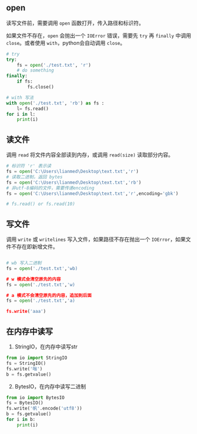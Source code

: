 ## open

读写文件前，需要调用 `open` 函数打开，传入路径和标识符。

如果文件不存在，`open` 会抛出一个 `IOError` 错误，需要先 `try` 再 `finally` 中调用 `close`。或者使用 `with`，python会自动调用 `close`。
```py
# try
try:
    fs = open('./test.txt', 'r')
    # do something
finally:
    if fs:
        fs.close()

# with 写法
with open('./test.txt', 'rb') as fs :
    l= fs.read()
for i in l:
    print(i)
```

## 读文件
调用 `read` 将文件内容全部读到内存，或调用 `read(size)` 读取部分内容。
```py
# 标识符 'r' 表示读
fs = open('C:\Users\lianmed\Desktop\text.txt','r')
# 读取二进制，返回 bytes
fs = open('C:\Users\lianmed\Desktop\text.txt','rb')
# 非utf-8编码的文件，需要传递encoding
fs = open('C:\Users\lianmed\Desktop\text.txt','r',encoding='gbk')

# fs.read() or fs.read(10)
```

## 写文件

调用 `write` 或 `writelines` 写入文件，如果路径不存在抛出一个 `IOError`，如果文件不存在即新增文件。
```py

# wb 写入二进制
fs = open('./test.txt','wb)

# w 模式会清空原先的内容
fs = open('./test.txt','w)

# a 模式不会清空原先的内容，追加到后面
fs = open('./test.txt','a)

fs.write('aaa')
```

## 在内存中读写
1. StringIO，在内存中读写str
```py
from io import StringIO
fs = StringIO()
fs.write('嗡')
b = fs.getvalue()
```
2. BytesIO，在内存中读写二进制
```py
from io import BytesIO
fs = BytesIO()
fs.write('帆'.encode('utf8'))
b = fs.getvalue()
for i in b:
    print(i)
```